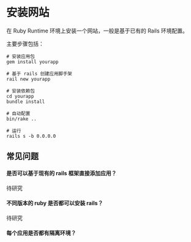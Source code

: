 # 安装网站

在 Ruby Runtime 环境上安装一个网站，一般是基于已有的 Rails 环境配置。  

主要步骤包括：

```
# 安装应用包
gem install yourapp

# 基于 rails 创建应用脚手架
rail new yourapp

# 安装依赖包
cd yourapp
bundle install

# 自动配置
bin/rake ..

# 运行
rails s -b 0.0.0.0
```

## 常见问题

#### 是否可以基于现有的 rails 框架直接添加应用？

待研究

#### 不同版本的 ruby 是否都可以安装 rails？

待研究

#### 每个应用是否都有隔离环境？
